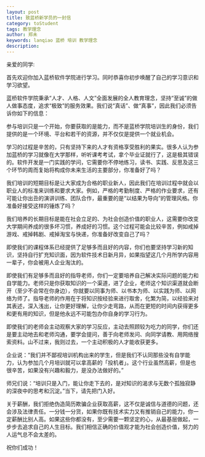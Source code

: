 ```yaml
---
layout: post
title: 致蓝桥新学员的一封信
category: toStudent
tags: 教学理念 
author: 郑未
keywords: lanqiao 蓝桥 培训 教学理念
description:
---
```


亲爱的同学: 

  首先欢迎你加入蓝桥软件学院进行学习。同时恭喜你初步唤醒了自己的学习意识和学习欲望。

  蓝桥软件学院秉承“人才、人格、人文”全面发展的全人教育理念，坚持“至诚”的做人做事态度，追求“极致”的服务效果。我们说“真话”、做“真事”，因此我们必须告诉你如下的信息：

  参与培训只是一个开始，你要获取的是能力，而不是蓝桥学院培训生的身份，我们提供的是一个环境、平台和若干的资源，并不仅仅是提供一个就业机会。

  学习的过程是辛苦的，只有坚持下来的人才有资格享受胜利的果实。很多人认为参加蓝桥的学习就像在大学那样，听听课考考试，拿个毕业证就行了，这是极其错误的。软件开发是一门实践的学问，它需要你不停地练习，读书、实践、反思及这三个环节的周而复始将构成你未来生活的主要部分，你准备好了吗？

  我们培训的短期目标是让大家成为合格的职业新人，因此我们在培训过程中就会以职业人的标准来训练和要求大家。例如，严格的考勤制度、严格的作业要求，还有可能让你出丑的演讲训练、团队合作，最重要的是“以结果为导向”的管理风格。你准备好接受这样的锤炼了吗？

  我们培养的长期目标是能在社会立足的、为社会创造价值的职业人，这需要你改变大学期间养成的很多坏习惯，养成好的习惯。这个过程可能会比较辛苦，例如戒掉游戏、戒掉韩剧、戒掉淘宝与快递，你准备好改变自己了吗？

  即使我们的课程体系已经提供了足够多而且好的内容，你们也要坚持学习新的知识，坚持自行扩充知识面，因为软件技术日新月异，如果指望这几个月所学内容用一辈子，你会被用人企业淘汰的。

  即使我们有足够多而且好的指导老师，你们一定要培养自己解决实际问题的能力和自学能力。老师只是你获取知识的一个渠道，进了企业，老师这个知识渠道就会断开（至少不会常在你身边），你就要以同事为师、以书本为师、以实践为师、以网络为师了。指导老师的作用在于将知识按经验来进行取舍，化繁为简，以经验来对其表述，深入浅出，让你更好理解，让你少走弯路，从而在更短的时间内获得更多和更有用的知识，但是他永远不可能包办你自身的学习行为。

  即使我们的老师会主动观察大家的学习反应，主动去照顾较为吃力的同学，你们还是要主动地去和老师沟通，要学会提问，善于向老师发问、向同学请教、用网络搜索资料。山不过来，我则过去，一个主动积极的人才能收获更多。

  企业说：“我们并不鄙视培训机构出来的学生，但是我们不认同那些没有自学能力，认为参加几个月培训就可以拿高薪的「投机者」。这个行业虽然高薪，但是也很辛苦，如果没有兴趣和毅力，是没办法做好的。”

  师兄们说：“培训只是入门，能让你走下去的，是对知识的渴求与无数个孤独寂静的深夜中的思考和沉淀。”当下，请先把门入好。

  关于薪酬，我们拒绝伪造简历欺骗企业获取高薪，这不仅是诚信与道德的问题，还会涉及法律责任。一分钱一分货，如果你既有技术实力又有推销自己的能力，你一定薪酬比别人高。如果这些你都没有，至少需要一颗坚定的心，从最基层做起，一步步去追求自己的人生目标。我们相信正确的价值观才能为社会创造价值，努力的人运气总不会太差的。

  祝你们成功！

